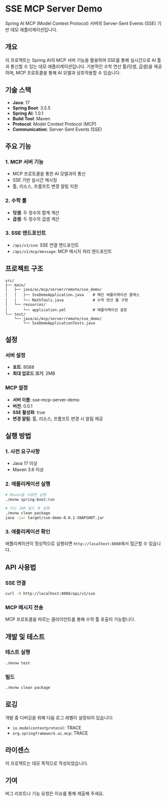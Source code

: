 # SSE MCP Server Demo

Spring AI MCP (Model Context Protocol) 서버의 Server-Sent Events (SSE) 기반 데모 애플리케이션입니다.

## 개요

이 프로젝트는 Spring AI의 MCP 서버 기능을 활용하여 SSE를 통해 실시간으로 AI 툴과 통신할 수 있는 데모 애플리케이션입니다. 기본적인 수학 연산 툴(덧셈, 곱셈)을 제공하며, MCP 프로토콜을 통해 AI 모델과 상호작용할 수 있습니다.

## 기술 스택

- **Java**: 17
- **Spring Boot**: 3.5.5
- **Spring AI**: 1.0.1
- **Build Tool**: Maven
- **Protocol**: Model Context Protocol (MCP)
- **Communication**: Server-Sent Events (SSE)

## 주요 기능

### 1. MCP 서버 기능
- MCP 프로토콜을 통한 AI 모델과의 통신
- SSE 기반 실시간 메시징
- 툴, 리소스, 프롬프트 변경 알림 지원

### 2. 수학 툴
- **덧셈**: 두 정수의 합계 계산
- **곱셈**: 두 정수의 곱셈 계산

### 3. SSE 엔드포인트
- `/api/v1/sse`: SSE 연결 엔드포인트
- `/api/v1/mcp/message`: MCP 메시지 처리 엔드포인트

## 프로젝트 구조

```
src/
├── main/
│   ├── java/ai/mcp/server/remote/sse_demo/
│   │   ├── SseDemoApplication.java    # 메인 애플리케이션 클래스
│   │   └── MathTools.java             # 수학 연산 툴 구현
│   └── resources/
│       └── application.yml            # 애플리케이션 설정
└── test/
    └── java/ai/mcp/server/remote/sse_demo/
        └── SseDemoApplicationTests.java
```

## 설정

### 서버 설정
- **포트**: 8088
- **최대 업로드 크기**: 2MB

### MCP 설정
- **서버 이름**: sse-mcp-server-demo
- **버전**: 0.0.1
- **SSE 활성화**: true
- **변경 알림**: 툴, 리소스, 프롬프트 변경 시 알림 제공

## 실행 방법

### 1. 사전 요구사항
- Java 17 이상
- Maven 3.6 이상

### 2. 애플리케이션 실행

```bash
# Maven을 사용한 실행
./mvnw spring-boot:run

# 또는 JAR 빌드 후 실행
./mvnw clean package
java -jar target/sse-demo-0.0.1-SNAPSHOT.jar
```

### 3. 애플리케이션 확인
애플리케이션이 정상적으로 실행되면 `http://localhost:8088`에서 접근할 수 있습니다.

## API 사용법

### SSE 연결
```bash
curl -N http://localhost:8088/api/v1/sse
```

### MCP 메시지 전송
MCP 프로토콜을 따르는 클라이언트를 통해 수학 툴 호출이 가능합니다.

## 개발 및 테스트

### 테스트 실행
```bash
./mvnw test
```

### 빌드
```bash
./mvnw clean package
```

## 로깅

개발 중 디버깅을 위해 다음 로그 레벨이 설정되어 있습니다:
- `io.modelcontextprotocol`: TRACE
- `org.springframework.ai.mcp`: TRACE

## 라이센스

이 프로젝트는 데모 목적으로 작성되었습니다.

## 기여

버그 리포트나 기능 요청은 이슈를 통해 제출해 주세요.
